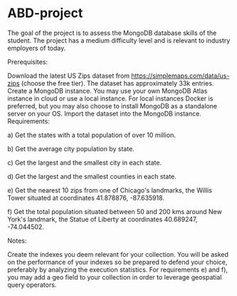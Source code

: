 # ABD-project
The goal of the project is to assess the MongoDB database skills of the student. The project has a medium difficulty level and is relevant to industry employers of today.

Prerequisites:

Download the latest US Zips dataset from https://simplemaps.com/data/us-zips (choose the free tier). The dataset has approximately 33k entries.
Create a MongoDB instance. You may use your own MongoDB Atlas instance in cloud or use a local instance. For local instances Docker is preferred, but you may also choose to install MongoDB as a standalone server on your OS.
Import the dataset into the MongoDB instance.
Requirements:

a) Get the states with a total population of over 10 million.

b) Get the average city population by state.

c) Get the largest and the smallest city in each state.

d) Get the largest and the smallest counties in each state.

e) Get the nearest 10 zips from one of Chicago's landmarks, the Willis Tower situated at coordinates 41.878876, -87.635918.

f) Get the total population situated between 50 and 200 kms around New York's landmark, the Statue of Liberty at coordinates 40.689247, -74.044502.

Notes:

Create the indexes you deem relevant for your collection. You will be asked on the performance of your indexes so be prepared to defend your choice, preferably by analyzing the execution statistics.
For requirements e) and f), you may add a geo field to your collection in order to leverage geospatial query operators.
